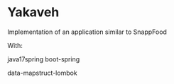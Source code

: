 # Yakaveh
Implementation of an application similar to SnappFood

With:

java17spring boot-spring

data-mapstruct-lombok
